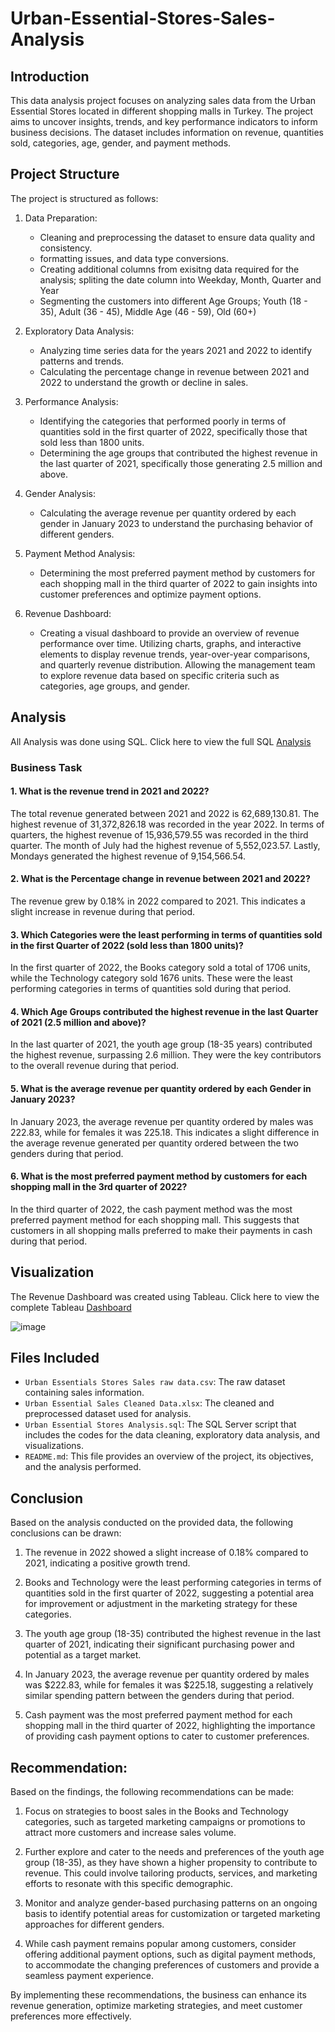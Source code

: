 # Urban-Essential-Stores-Sales-Analysis


## Introduction
This data analysis project focuses on analyzing sales data from the Urban Essential Stores located in different shopping malls in Turkey. The project aims to uncover insights, trends, and key performance indicators to inform business decisions. The dataset includes information on revenue, quantities sold, categories, age, gender, and payment methods. 

## Project Structure
The project is structured as follows:

1. Data Preparation: 
   - Cleaning and preprocessing the dataset to ensure data quality and consistency.
   - formatting issues, and data type conversions.
   - Creating additional columns from exisitng data required for the analysis; spliting the date column into Weekday, Month, Quarter and Year
   - Segmenting the customers into different Age Groups; Youth (18 - 35), Adult (36 - 45), Middle Age (46 - 59), Old (60+)

2. Exploratory Data Analysis:
   - Analyzing time series data for the years 2021 and 2022 to identify patterns and trends.
   - Calculating the percentage change in revenue between 2021 and 2022 to understand the growth or decline in sales.

3. Performance Analysis:
   - Identifying the categories that performed poorly in terms of quantities sold in the first quarter of 2022, specifically those that sold less than   1800 units.
   - Determining the age groups that contributed the highest revenue in the last quarter of 2021, specifically those generating 2.5 million and above.

4. Gender Analysis:
   - Calculating the average revenue per quantity ordered by each gender in January 2023 to understand the purchasing behavior of different genders.

5. Payment Method Analysis:
   - Determining the most preferred payment method by customers for each shopping mall in the third quarter of 2022 to gain insights into customer 
   preferences and optimize payment options.

6. Revenue Dashboard:
   - Creating a visual dashboard to provide an overview of revenue performance over time. Utilizing charts, graphs, and interactive elements to display         revenue trends, year-over-year comparisons, and quarterly revenue distribution. Allowing the management team to explore revenue data based on specific criteria such as categories, age groups, and gender.

## Analysis 
All Analysis was done using SQL. Click here to view the full SQL [Analysis](https://github.com/Ernest-30/Urban-Essential-Stores-Sales-Analysis/blob/main/Urban%20Essential%20Stores%20Analysis.sql)

### Business Task

#### 1. What is the revenue trend in 2021 and 2022?
The total revenue generated between 2021 and 2022 is 62,689,130.81. The highest revenue of 31,372,826.18 was recorded in the year 2022. In terms of quarters, the highest revenue of 15,936,579.55 was recorded in the third quarter. The month of July had the highest revenue of 5,552,023.57. Lastly, Mondays generated the highest revenue of 9,154,566.54. 
   
#### 2. What is the Percentage change in revenue between 2021 and 2022?
The revenue grew by 0.18% in 2022 compared to 2021. This indicates a slight increase in revenue during that period.

#### 3. Which Categories were the least performing in terms of quantities sold in the first Quarter of 2022 (sold less than 1800 units)?
In the first quarter of 2022, the Books category sold a total of 1706 units, while the Technology category sold 1676 units. These were the least performing categories in terms of quantities sold during that period.

#### 4. Which Age Groups contributed the highest revenue in the last Quarter of 2021 (2.5 million and above)? 
In the last quarter of 2021, the youth age group (18-35 years) contributed the highest revenue, surpassing 2.6 million. They were the key contributors to the overall revenue during that period.

#### 5. What is the average revenue per quantity ordered by each Gender in January 2023?
In January 2023, the average revenue per quantity ordered by males was 222.83, while for females it was 225.18. This indicates a slight difference in the average revenue generated per quantity ordered between the two genders during that period.

#### 6. What is the most preferred payment method by customers for each shopping mall in the 3rd quarter of 2022? 
In the third quarter of 2022, the cash payment method was the most preferred payment method for each shopping mall. This suggests that customers in all shopping malls preferred to make their payments in cash during that period.

## Visualization
The Revenue Dashboard was created using Tableau. Click here to view the complete Tableau [Dashboard](https://public.tableau.com/authoring/UrbanEssentialStoresRevenueDashboard/Dashboard1/Urban%20Essential%20Stores%20Revenue%20Dashboard#1)

![image](https://github.com/Ernest-30/Urban-Essential-Stores-Sales-Analysis/assets/123366282/9bd7e01a-f206-46e0-a7d5-698ccb3d5c26)


## Files Included
- `Urban Essentials Stores Sales raw data.csv`: The raw dataset containing sales information.
- `Urban Essential Sales Cleaned Data.xlsx`: The cleaned and preprocessed dataset used for analysis.
- `Urban Essential Stores Analysis.sql`:  The SQL Server script that includes the codes for the data cleaning, exploratory data analysis, and visualizations.
- `README.md`: This file provides an overview of the project, its objectives, and the analysis performed.

## Conclusion
Based on the analysis conducted on the provided data, the following conclusions can be drawn:

1. The revenue in 2022 showed a slight increase of 0.18% compared to 2021, indicating a positive growth trend.

2. Books and Technology were the least performing categories in terms of quantities sold in the first quarter of 2022, suggesting a potential area for improvement or adjustment in the marketing strategy for these categories.

3. The youth age group (18-35) contributed the highest revenue in the last quarter of 2021, indicating their significant purchasing power and potential as a target market.

4. In January 2023, the average revenue per quantity ordered by males was $222.83, while for females it was $225.18, suggesting a relatively similar spending pattern between the genders during that period.

5. Cash payment was the most preferred payment method for each shopping mall in the third quarter of 2022, highlighting the importance of providing cash payment options to cater to customer preferences.

## Recommendation:
Based on the findings, the following recommendations can be made:

1. Focus on strategies to boost sales in the Books and Technology categories, such as targeted marketing campaigns or promotions to attract more customers and increase sales volume.

2. Further explore and cater to the needs and preferences of the youth age group (18-35), as they have shown a higher propensity to contribute to revenue. This could involve tailoring products, services, and marketing efforts to resonate with this specific demographic.

3. Monitor and analyze gender-based purchasing patterns on an ongoing basis to identify potential areas for customization or targeted marketing approaches for different genders.

4. While cash payment remains popular among customers, consider offering additional payment options, such as digital payment methods, to accommodate the changing preferences of customers and provide a seamless payment experience.

By implementing these recommendations, the business can enhance its revenue generation, optimize marketing strategies, and meet customer preferences more effectively.
